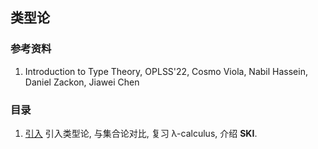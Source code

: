 ## 类型论
### 参考资料
1. Introduction to Type Theory, OPLSS'22, Cosmo Viola, Nabil Hassein, Daniel Zackon, Jiawei Chen

### 目录
1. [引入](./intro.md) 
    引入类型论, 与集合论对比, 复习 λ-calculus, 介绍 **SKI**.
